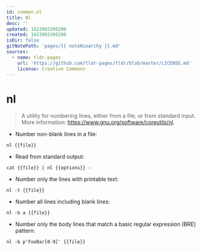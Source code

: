 ```yaml
---
id: common.nl
title: Nl
desc: ''
updated: 1623965306200
created: 1623965306200
isDir: false
gitNotePath: 'pages/{{ noteHiearchy }}.md'
sources:
  - name: tldr-pages
    url: 'https://github.com/tldr-pages/tldr/blob/master/LICENSE.md'
    license: Creative Commons
---
```

# nl

> A utility for numbering lines, either from a file, or from standard input.
> More information: <https://www.gnu.org/software/coreutils/nl>.

- Number non-blank lines in a file:

`nl {{file}}`

- Read from standard output:

`cat {{file}} | nl {{options}} -`

- Number only the lines with printable text:

`nl -t {{file}}`

- Number all lines including blank lines:

`nl -b a {{file}}`

- Number only the body lines that match a basic regular expression (BRE) pattern:

`nl -b p'FooBar[0-9]' {{file}}`

